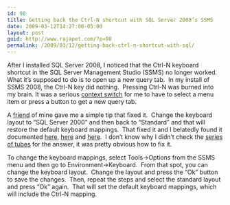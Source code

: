 ```yaml
---
id: 98
title: Getting back the Ctrl-N shortcut with SQL Server 2008’s SSMS
date: 2009-03-12T14:27:00-05:00
layout: post
guid: http://www.rajapet.com/?p=98
permalink: /2009/03/12/getting-back-ctrl-n-shortcut-with-sql/
---
```

After I installed SQL Server 2008, I noticed that the Ctrl-N keyboard shortcut in the SQL Server Management Studio (SSMS) no longer worked.  What it’s supposed to do is to open up a new query tab.  In my install of SSMS 2008, the Ctrl-N key did nothing.  Pressing Ctrl-N was burned into my brain. It was a serious [context switch](http://havemacwillblog.com/2008/10/16/productivity-and-the-context-switch/) for me to have to select a menu item or press a button to get a new query tab.  

A [friend](http://twitter.com/AlexSilverstein "Alex Silverstein") of mine gave me a simple tip that fixed it.  Change the keyboard layout to “SQL Server 2000” and then back to “Standard” and that will restore the default keyboard mappings.  That fixed it and I belatedly found it documented [here](http://sqlblog.com/blogs/tibor_karaszi/archive/2008/08/26/missing-f8-or-ctrl-n-in-ssms-2008.aspx), [here](http://forum.cornerstone.se/blogs/sql/archive/2008/08/26/missing-f8-or-ctrl-n-in-ssms-2008.aspx) and [here](http://connect.microsoft.com/SQLServer/feedback/ViewFeedback.aspx?FeedbackID=362331).  I don’t know why I didn’t check the [series of tubes](http://www.boingboing.net/2006/07/02/sen-stevens-hilariou.html) for the answer, it was pretty obvious how to fix it.

To change the keyboard mappings, select Tools->Options from the SSMS menu and then go to Environment->Keyboard.  From that spot, you can change the keyboard layout.  Change the layout and press the “Ok” button to save the changes.  Then, repeat the steps and select the standard layout and press “Ok” again.  That will set the default keyboard mappings, which will include the Ctrl-N mapping.